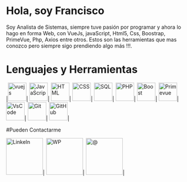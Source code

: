 # Hola, soy Francisco 
Soy Analista de Sistemas, siempre tuve pasión por programar y ahora lo hago en forma Web, con VueJs, javaScript, Html5, Css, Boostrap, PrimeVue, Php, Axios entre otros. Estos  son las herramientas que mas conozco pero siempre sigo prendiendo algo más !!!.

# Lenguajes y Herramientas

|<img src="https://user-images.githubusercontent.com/67288434/163403884-1ce4499f-046b-4b9e-9d7d-0ce73b1522ae.png" alt="vuejs" height=50px >|
<img src="https://user-images.githubusercontent.com/67288434/163403905-257c543c-6ce7-4fa1-a302-db87e6463b0d.png" alt="JavaScrip" height=50px >|
<img src="https://user-images.githubusercontent.com/67288434/163403929-1055ccde-6cba-498f-b877-d3cc94e353f5.png" alt="HTML" height=50px >|
<img src="https://user-images.githubusercontent.com/67288434/163403940-bb5b8aa9-108c-4cb9-8402-105c0416c8ad.png" alt="CSS" height=50px >|
<img src="https://user-images.githubusercontent.com/67288434/163403962-8eb27022-a19f-4536-b90d-91d209ec198d.png" alt="SQL" height=50px >|
<img src="https://user-images.githubusercontent.com/67288434/163403989-4b98b7a1-bd89-4834-a0ac-d8476e0799c4.png" alt="PHP" height=50px >|
<img src="https://user-images.githubusercontent.com/67288434/163404188-da2319f5-b675-4231-bf2e-c8d72262bbd7.jpg" alt="Boost" height=50px >|
<img src="https://user-images.githubusercontent.com/67288434/163404204-891f7fc7-6e2d-4e7c-9cd6-96644caaa4df.jpg" alt="Primevue" height=50px >|
<img src="https://user-images.githubusercontent.com/67288434/163404241-fa3cb14f-c657-4d75-aac3-9fbb92f984de.png" alt="VsCode" height=50px >|
<img src="https://user-images.githubusercontent.com/67288434/163404250-637eaaa8-92d4-44c7-ae25-f6260fddaa34.png" alt="Git" height=50px >|
<img src="https://user-images.githubusercontent.com/67288434/163404260-bcbe2d55-9dff-4d63-bdb2-0b6e9cebedb4.png" alt="GitHub" height=50px >|


#Pueden Contactarme

<img src="https://user-images.githubusercontent.com/67288434/163404390-d394b597-166b-4c61-b0b7-2ab72e725a53.png" alt="LinkeIn" height=100px >|
<img src="https://user-images.githubusercontent.com/67288434/163404398-6d731200-b68e-4a7e-ba09-c44d7a4a4575.png" alt="WP" height=100px >|
<img src="https://user-images.githubusercontent.com/67288434/163404410-0cbc0d35-e58b-48c2-b641-4bdb58bad9d2.png" alt="@" height=100px >|
